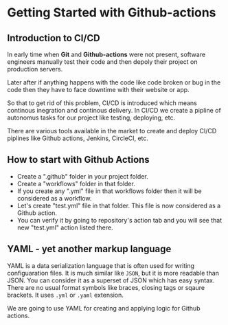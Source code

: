 # Getting Started with Github-actions

## Introduction to CI/CD

In early time when **Git** and **Github-actions** were not present, software engineers manually test their code and then depoly their project on production servers.

Later after if anything happens with the code like code broken or bug in the code then they have to face downtime with their website or app.

So that to get rid of this problem, CI/CD is introduced which means continous inegration and continous delivery. In CI/CD we create a pipline of autonomus tasks for our project like testing, deploying, etc.

There are various tools available in the market to create and deploy CI/CD piplines like Github actions, Jenkins, CircleCI, etc.

## How to start with Github Actions

- Create a ".github" folder in your project folder.
- Create a "workflows" folder in that folder.
- If you create any ".yml" file in that workflows folder then it will be considered as a workflow.
- Let's create "test.yml" file in that folder. This file is now considered as a Github action.
- You can verify it by going to repository's action tab and you will see that new "test.yml" action listed there.

## YAML - yet another markup language

YAML is a data serialization language that is often used for writing configuaration files. It is much similar like `JSON`, but it is more readable than JSON.
You can consider it as a superset of JSON which has easy syntax. There are no usual format symbols like braces, closing tags or sqaure brackets.
It uses `.yml` or `.yaml` extension.

We are going to use YAML for creating and applying logic for Github actions.
